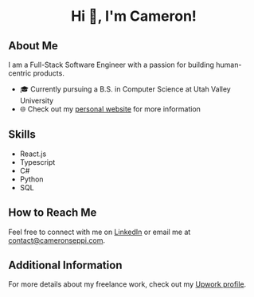 <div align="center">
  <h1>Hi 👋, I'm Cameron!</h1>
</div>

## About Me

I am a Full-Stack Software Engineer with a passion for building human-centric products.

- 🎓 Currently pursuing a B.S. in Computer Science at Utah Valley University
- 🌐 Check out my [personal website](https://cameronseppi.com) for more information

## Skills

- React.js
- Typescript
- C#
- Python
- SQL

## How to Reach Me

Feel free to connect with me on [LinkedIn](https://www.linkedin.com/in/cameronseppi/) or email me at [contact@cameronseppi.com](mailto:contact@cameronseppi.com).

## Additional Information

For more details about my freelance work, check out my [Upwork profile](https://www.upwork.com/freelancers/~013e30edd7ae43c7cb?mp_source=share).
